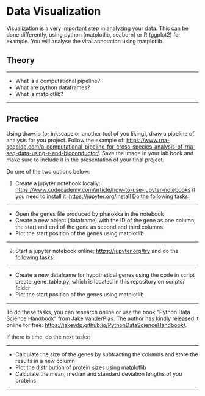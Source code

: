 # Data Visualization

Visualization is a very important step in analyzing your data. This can be done differently, using python (matplotlib, seaborn) or R (ggplot2) for example. You will analyse the viral annotation using matplotlib.  

## Theory

-----

- What is a computational pipeline?
- What are python dataframes?
- What is matplotlib?

-----

## Practice

Using draw.io (or inkscape or another tool of you liking), draw a pipeline of analysis for you project. Follow the example of: https://www.rna-seqblog.com/a-computational-pipeline-for-cross-species-analysis-of-rna-seq-data-using-r-and-bioconductor/. Save the image in your lab book and make sure to include it in the presentation of your final project.  

Do one of the two options below:  

1) Create a jupyter notebook locally: https://www.codecademy.com/article/how-to-use-jupyter-notebooks if you need to install it: https://jupyter.org/install Do the following tasks:

-----

- Open the genes file produced by pharokka in the notebook
- Create a new object (dataframe) with the ID of the gene as one column, the start and end of the gene as second and third columns
- Plot the start position of the genes using matplotlib

-----

2) Start a jupyter notebook online: https://jupyter.org/try and do the following tasks:

-----

- Create a new dataframe for hypothetical genes using the code in script create_gene_table.py, which is located in this repository on scripts/ folder
- Plot the start position of the genes using matplotlib

-----

To do these tasks, you can research online or use the book "Python Data Science Handbook" from Jake VanderPlas. The author has kindly released it online for free: https://jakevdp.github.io/PythonDataScienceHandbook/.  

If there is time, do the next tasks:

-----
  
- Calculate the size of the genes by subtracting the columns and store the results in a new column
- Plot the distribution of protein sizes using matplotlib
- Calculate the mean, median and standard deviation lengths of you proteins
  
-----
